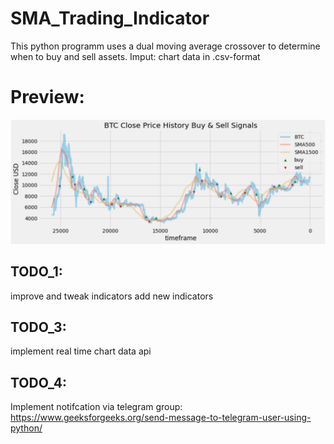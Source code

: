 # SMA_Trading_Indicator

This python programm uses a dual moving average crossover to determine when to buy and sell assets. 
Imput: chart data in .csv-format

# Preview:
![](images/preview.png)

## TODO_1:
improve and tweak indicators
add new indicators

## TODO_3:
implement real time chart data api 

## TODO_4:
Implement notifcation via telegram group:
https://www.geeksforgeeks.org/send-message-to-telegram-user-using-python/

